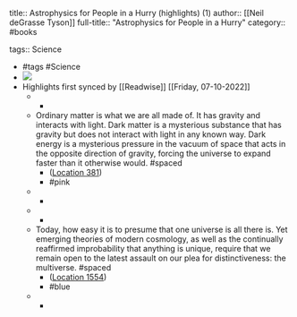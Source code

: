 title:: Astrophysics for People in a Hurry (highlights) (1)
author:: [[Neil deGrasse Tyson]]
full-title:: "Astrophysics for People in a Hurry"
category:: #books

tags:: Science

- #tags #Science
- ![](https://images-na.ssl-images-amazon.com/images/I/51qdmr7snXL._SL200_.jpg)
- Highlights first synced by [[Readwise]] [[Friday, 07-10-2022]]
	- -
	- Ordinary matter is what we are all made of. It has gravity and interacts with light. Dark matter is a mysterious substance that has gravity but does not interact with light in any known way. Dark energy is a mysterious pressure in the vacuum of space that acts in the opposite direction of gravity, forcing the universe to expand faster than it otherwise would. #spaced
		- ([Location 381](https://readwise.io/to_kindle?action=open&asin=B01MAWT2MO&location=381))
		- #pink
	- -
	- -
	- Today, how easy it is to presume that one universe is all there is. Yet emerging theories of modern cosmology, as well as the continually reaffirmed improbability that anything is unique, require that we remain open to the latest assault on our plea for distinctiveness: the multiverse. #spaced
		- ([Location 1554](https://readwise.io/to_kindle?action=open&asin=B01MAWT2MO&location=1554))
		- #blue
	- -